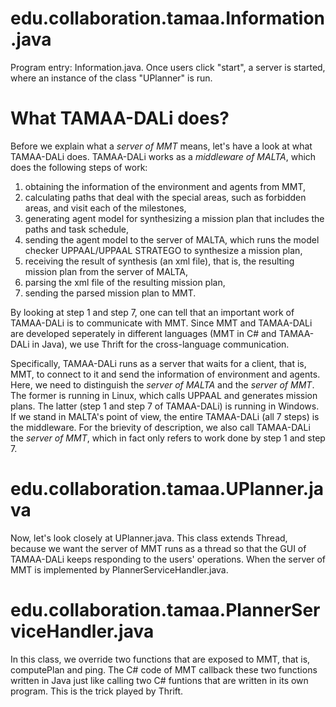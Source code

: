 # edu.collaboration.tamaa.Information.java
Program entry: Information.java. Once users click "start", a server is started, where an instance of the class "UPlanner" is run.

# What TAMAA-DALi does?
Before we explain what a *server of MMT* means, let's have a look at what TAMAA-DALi does. TAMAA-DALi works as a *middleware of MALTA*, which does the following steps of work:

1. obtaining the information of the environment and agents from MMT, 
2. calculating paths that deal with the special areas, such as forbidden areas, and visit each of the milestones,
3. generating agent model for synthesizing a mission plan that includes the paths and task schedule,
4. sending the agent model to the server of MALTA, which runs the model checker UPPAAL/UPPAAL STRATEGO to synthesize a mission plan,
5. receiving the result of synthesis (an xml file), that is, the resulting mission plan from the server of MALTA,
6. parsing the xml file of the resulting mission plan, 
7. sending the parsed mission plan to MMT.

By looking at step 1 and step 7, one can tell that an important work of TAMAA-DALi is to communicate with MMT. Since MMT and TAMAA-DALi are developed seperately in different languages (MMT in C# and TAMAA-DALi in Java), we use Thrift for the cross-language communication.

Specifically, TAMAA-DALi runs as a server that waits for a client, that is, MMT, to connect to it and send the information of environment and agents. Here, we need to distinguish the *server of MALTA* and the *server of MMT*. The former is running in Linux, which calls UPPAAL and generates mission plans. The latter (step 1 and step 7 of TAMAA-DALi) is running in Windows. If we stand in MALTA's point of view, the entire TAMAA-DALi (all 7 steps) is the middleware. For the brievity of description, we also call TAMAA-DALi the *server of MMT*, which in fact only refers to work done by step 1 and step 7.

# edu.collaboration.tamaa.UPlanner.java
Now, let's look closely at UPlanner.java. This class extends Thread, because we want the server of MMT runs as a thread so that the GUI of TAMAA-DALi keeps responding to the users' operations. When the server of MMT is implemented by PlannerServiceHandler.java.

# edu.collaboration.tamaa.PlannerServiceHandler.java
In this class, we override two functions that are exposed to MMT, that is, computePlan and ping. The C# code of MMT callback these two functions written in Java just like calling two C# funtions that are written in its own program. This is the trick played by Thrift.
